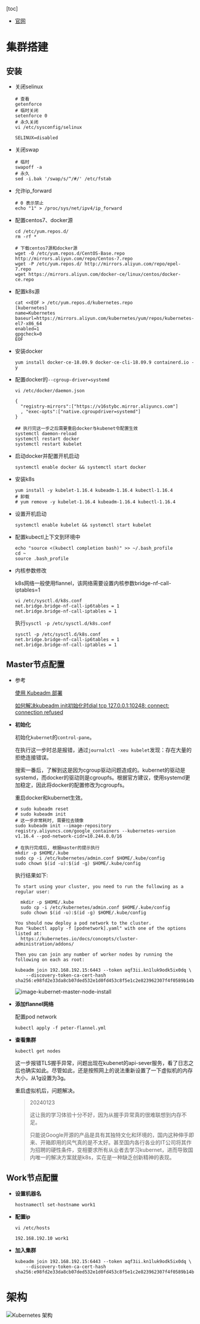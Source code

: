 [toc]

- [官网](https://kubernetes.io/zh-cn/docs)



# 集群搭建

## 安装

- 关闭selinux

  ``` shell
  # 查看
  getenforce 
  # 临时关闭
  setenforce 0
  # 永久关闭
  vi /etc/sysconfig/selinux
  
  SELINUX=disabled
  ```

- 关闭swap

  ``` shell
  # 临时
  swapoff -a
  # 永久
  sed -i.bak '/swap/s/^/#/' /etc/fstab
  ```

- 允许ip_forward

  ``` shell
  # 0 表示禁止
  echo "1" > /proc/sys/net/ipv4/ip_forward
  ```

- 配置centos7、docker源

  ``` shell
  cd /etc/yum.repos.d/
  rm -rf *
  
  # 下载centos7源和docker源
  wget -O /etc/yum.repos.d/CentOS-Base.repo http://mirrors.aliyun.com/repo/Centos-7.repo
  wget -P /etc/yum.repos.d/ http://mirrors.aliyun.com/repo/epel-7.repo
  wget https://mirrors.aliyun.com/docker-ce/linux/centos/docker-ce.repo
  ```

- 配置k8s源

  ``` shell
  cat <<EOF > /etc/yum.repos.d/kubernetes.repo
  [kubernetes]
  name=Kubernetes
  baseurl=https://mirrors.aliyun.com/kubernetes/yum/repos/kubernetes-el7-x86_64
  enabled=1
  gpgcheck=0
  EOF
  ```
  
- 安装docker

  ``` shell
  yum install docker-ce-18.09.9 docker-ce-cli-18.09.9 containerd.io -y
  ```
  
- 配置docker的`--cgroup-driver=systemd`

  
  
  ``` shell
  vi /etc/docker/daemon.json
  
  {
  	"registry-mirrors":["https://v16stybc.mirror.aliyuncs.com"]
  	, "exec-opts":["native.cgroupdriver=systemd"]
  }
  
  ## 执行完这一步之后需要重启docker与kubenet令配置生效
  systemctl daemon-reload
  systemctl restart docker
  systemctl restart kubelet
  ```
  
  [^cgroup driver]: control group driver是Linux系统内核提供的特性，主要用于限制和隔离一组进程对系统资源的使用。
  
- 启动docker并配置开机启动

  ``` shell
  systemctl enable docker && systemctl start docker
  ```
  
- 安装k8s

  ``` shell
  yum install -y kubelet-1.16.4 kubeadm-1.16.4 kubectl-1.16.4
  # 卸载
  # yum remove -y kubelet-1.16.4 kubeadm-1.16.4 kubectl-1.16.4
  ```
  
- 设置开机启动

  ``` shell
  systemctl enable kubelet && systemctl start kubelet
  ```

- 配置kubectl上下文到环境中

  ``` shell 
  echo "source <(kubectl completion bash)" >> ~/.bash_profile
  cd ~
  source .bash_profile
  ```

- 内核参数修改

  k8s网络一般使用flannel，该网络需要设置内核参数bridge-nf-call-iptables=1

  ``` shell
  vi /etc/sysctl.d/k8s.conf
  net.bridge.bridge-nf-call-ip6tables = 1
  net.bridge.bridge-nf-call-iptables = 1
  ```

  执行`sysctl -p /etc/sysctl.d/k8s.conf`

  ``` shell
  sysctl -p /etc/sysctl.d/k8s.conf
  net.bridge.bridge-nf-call-ip6tables = 1
  net.bridge.bridge-nf-call-iptables = 1
  ```

## Master节点配置

- 参考

  [使用 Kubeadm 部署](http://icyfenix.cn/appendix/deployment-env-setup/setup-kubernetes/setup-kubeadm.html)

  [如何解决kubeadm init初始化时dial tcp 127.0.0.1:10248: connect: connection refused](https://www.myfreax.com/how-to-solve-dial-tcp-127-0-0-1-10248-connect-connection-refused-during-kubeadm-init-initialization/)

- **初始化**

  初始化`kubernet`的`control-pane`。

  在执行这一步时总是报错，通过`journalctl -xeu kubelet`发现：存在大量的拒绝连接错误。

  搜索一番后，了解到这是因为cgroup驱动问题造成的。kubernet的驱动是systemd，而docker的驱动则是cgroupfs。根据官方建议，使用systemd更加稳定，因此将docker的配置修改为cgroupfs。

  重启docker和kubernet生效。

  ``` shell
  # sudo kubeadm reset
  # sudo kubeadm init
  # 这一步非常耗时, 需要拉去镜像
  sudo kubeadm init --image-repository registry.aliyuncs.com/google_containers --kubernetes-version v1.16.4 --pod-network-cidr=10.244.0.0/16
  
  # 在执行完成后, 根据master的提示执行
  mkdir -p $HOME/.kube
  sudo cp -i /etc/kubernetes/admin.conf $HOME/.kube/config
  sudo chown $(id -u):$(id -g) $HOME/.kube/config
  ```

  执行结果如下:

  ``` shell
  To start using your cluster, you need to run the following as a regular user:
  
    mkdir -p $HOME/.kube
    sudo cp -i /etc/kubernetes/admin.conf $HOME/.kube/config
    sudo chown $(id -u):$(id -g) $HOME/.kube/config
  
  You should now deploy a pod network to the cluster.
  Run "kubectl apply -f [podnetwork].yaml" with one of the options listed at:
    https://kubernetes.io/docs/concepts/cluster-administration/addons/
  
  Then you can join any number of worker nodes by running the following on each as root:
  
  kubeadm join 192.168.192.15:6443 --token aqf3ii.kn1luk9odk5ix0dq \
      --discovery-token-ca-cert-hash sha256:e98fd2e33da8cb07ded532e1d0fd453c8f5e1c2e823962307f4f0589b14b6135
  ```

  ![image-kubernet-master-node-install](../images/kubernet-master-node-install-success.png)

- **添加flannel网络**

  配置pod network

  ``` shell
  kubectl apply -f peter-flannel.yml
  ```

- **查看集群**

  ``` shell
  kubectl get nodes
  ```

  这一步报错TLS握手异常，问题出现在kubenet的api-sever服务，看了日志之后也确实如此。尽管如此，还是按照网上的说法重新设置了一下虚拟机的内存大小，从1g设置为3g。

  重启虚拟机后，问题解决。

  > 20240123
  >
  > 这让我的学习体验十分不好，因为从握手异常真的很难联想到内存不足。
  >
  > 只能说Google开源的产品是具有其独特文化和环境的，国内这种伸手即来、开箱即用的风气真的是不太好。甚至国内各行各业的IT公司将其作为招聘的硬性条件，变相要求所有从业者去学习kubernet，进而导致国内唯一的解决方案就是k8s，实在是一种缺乏创新精神的表现。

## Work节点配置

- **设置机器名**

  ``` shell 
  hostnamectl set-hostname work1
  ```

- **配置ip**

  ``` shell
  vi /etc/hosts
  
  192.168.192.10 work1
  ```

- **加入集群**

  ``` shell
  kubeadm join 192.168.192.15:6443 --token aqf3ii.kn1luk9odk5ix0dq \
      --discovery-token-ca-cert-hash sha256:e98fd2e33da8cb07ded532e1d0fd453c8f5e1c2e823962307f4f0589b14b6135
  ```

# 架构

![Kubernetes 架构](../images/kubernetes-cluster-architecture.svg)
